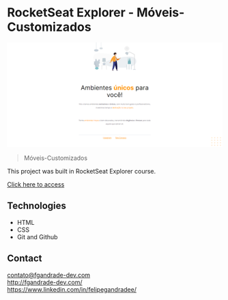 # RocketSeat Explorer - Móveis-Customizados

![preview](./.github/preview.png)

> Móveis-Customizados

This project was built in RocketSeat Explorer course.

[Click here to access](https://fgandrade.github.io/moveis-customizados/)

## Technologies

- HTML
- CSS
- Git and Github

## Contact

contato@fgandrade-dev.com <br/>
http://fgandrade-dev.com/ <br/>
https://www.linkedin.com/in/felipegandradee/
